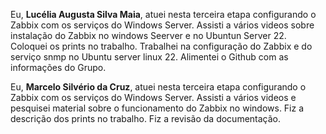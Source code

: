 Eu, **Lucélia Augusta Silva Maia**, atuei nesta terceira etapa configurando o Zabbix com os serviços do Windows Server. Assisti a vários videos sobre instalação do Zabbix no windows Seerver e no Ubuntun Server 22. Coloquei os prints no trabalho. Trabalhei na configuração do Zabbix e do serviço snmp no Ubuntu server linux 22. Alimentei o Github com as informações do Grupo.


Eu, **Marcelo Silvério da Cruz**, atuei nesta terceira etapa configurando o Zabbix com os serviços do Windows Server. Assisti a vários videos e pesquisei material sobre o funcionamento do Zabbix no windows. Fiz a descrição dos prints no trabalho. Fiz a revisão da documentação. 
